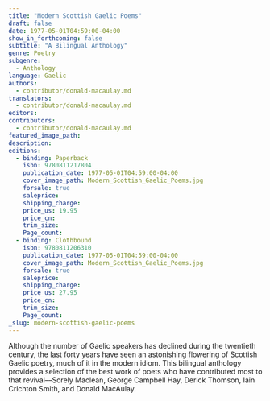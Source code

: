 ```yaml
---
title: "Modern Scottish Gaelic Poems"
draft: false
date: 1977-05-01T04:59:00-04:00
show_in_forthcoming: false
subtitle: "A Bilingual Anthology"
genre: Poetry
subgenre:
  - Anthology
language: Gaelic
authors:
  - contributor/donald-macaulay.md
translators:
  - contributor/donald-macaulay.md
editors:
contributors:
  - contributor/donald-macaulay.md
featured_image_path:
description:
editions:
  - binding: Paperback
    isbn: 9780811217804
    publication_date: 1977-05-01T04:59:00-04:00
    cover_image_path: Modern_Scottish_Gaelic_Poems.jpg
    forsale: true
    saleprice:
    shipping_charge:
    price_us: 19.95
    price_cn:
    trim_size:
    Page_count:
  - binding: Clothbound
    isbn: 9780811206310
    publication_date: 1977-05-01T04:59:00-04:00
    cover_image_path: Modern_Scottish_Gaelic_Poems.jpg
    forsale: true
    saleprice:
    shipping_charge:
    price_us: 27.95
    price_cn:
    trim_size:
    Page_count:
_slug: modern-scottish-gaelic-poems
---
```


Although the number of Gaelic speakers has declined during the twentieth century, the last forty years have seen an astonishing flowering of Scottish Gaelic poetry, much of it in the modern idiom. This bilingual anthology provides a selection of the best work of poets who have contributed most to that revival––Sorely Maclean, George Campbell Hay, Derick Thomson, Iain Crichton Smith, and Donald MacAulay.

